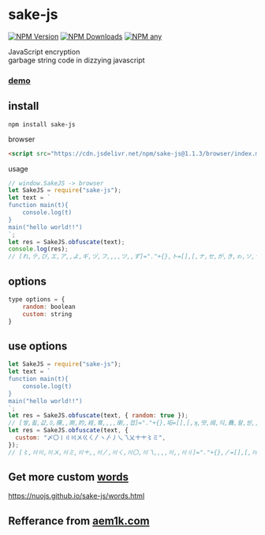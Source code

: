 # sake-js

[![NPM Version][npm-image]][npm-url]
[![NPM Downloads][downloads-image]][downloads-url]
[![NPM any][size-image]][size-url]

[npm-image]: https://img.shields.io/npm/v/sake-js.svg
[npm-url]: https://npmjs.org/package/sake-js
[downloads-image]: https://img.shields.io/npm/dm/sake-js.svg
[downloads-url]: https://npmjs.org/package/sake-js
[size-image]: https://packagephobia.com/badge?p=sake-js
[size-url]: https://packagephobia.com/result?p=sake-js

JavaScript encryption <br>
garbage string code in dizzying javascript

### [demo](https://nuojs.github.io/sake-js/demo.html)

## install

```
npm install sake-js
```

browser

```html
<script src="https://cdn.jsdelivr.net/npm/sake-js@1.1.3/browser/index.min.js"></script>
```

usage

```js
// window.SakeJS -> browser
let SakeJS = require("sake-js");
let text = `
function main(t){
    console.log(t)
}
main("hello world!!") 
`;
let res = SakeJS.obfuscate(text);
console.log(res);
// [れ,テ,び,エ,ア,,よ,ギ,ヅ,フ,,,,ツ,,ず]="."+{},ト=[],[,ナ,セ,が,き,ゎ,ソ,ヤ,,,ざ,タ,,,ね]=[!!よ]+!よ+よ.よ,[,,,,,,,,,ぽ,,,,,ゥ]=れ[ツ+=び+ざ+ヤ+ギ+ナ+セ+よ+ギ+び+ナ]+ト,[,,,,,,,,ン,,,,,ヒ,ヲ,,バ,,,,,,,レ,,,,,,,,,ホ]=[][き+ね+ソ+ソ]+ト,プ=[ギ+び+ぽ+ギ+ナ+ね+ざ+ゥ],[ゾ,,ポ,,ダ,,ル,,け,,ゼ,,ピ,,゜,,ッ,,は]=[+ン,++ン,++ン,++ン,++ン,++ン,++ン,++ン,++ン,++ン]+ト,ペ=ト[ツ][ツ],メ=ペ(が,ナ+が+ギ+セ+ナ+ざ+ヅ+が+れ+ギ+び+ぽ+ギ+ナ+ね+ざ+ゥ+ヒ+ル+ピ+ヲ),[ヂ,の,ヨ,マ,ベ]=[メ(+[ダ+ゼ]),メ(+[ポ+゜]),メ(+[ダ+ダ]),メ(+[ダ+ゾ]),メ(+[ル+け])],[ぬ,,ゟ,,,,ヘ,,,,ご]=ペ(ナ+が+ギ+セ+ナ+ざ+ヅ+が+ヤ+よ+ゎ+ヂ+が)()((ト+ト)[ね+ギ+ゎ+ソ+ね+よ+ヤ]()),ヌ=ペ(が,ナ+が+ギ+セ+ナ+ざ+ヅ+ぽ+ギ+ナ+ね+ざ+ゥ+れ+き+ナ+び+ヨ+ゟ+の+ゎ+ナ+ゟ+び+タ+が+ヒ+が+ヲ),[ぐ,ガ,リ,シ,ブ,ガ,ラ,ま,ヱ]=[ヌ(+[け+ル]),ヌ(+[け+け]),ヌ(+[ッ+ポ+は+け]),ヌ(+[ポ+ゾ]),ヌ(+[ピ+ポ]),ヌ(+[け+け]),ヌ(+[ル+け]),ヌ(+[ポ+ポ+は]),ヌ(+[ル+ル])],ペ(が,が+レ+ゎ+ソ+ヒ+が+レ+ゎ+ソ+ヒ+が+ヲ+ヲ)(/シ き セ ざ よ ギ ね び ざ ヅ ヨ ゎ ね ざ ヒ ギ ヲ バ シ ヅ ヅ ヅ ヅ レ ゎ ナ ヅ ゎ ヅ ブ ヅ ゼ シ ヅ ヅ ヅ ヅ よ び ざ ヤ び ソ が れ ソ び ゥ ヒ ギ ガ ヅ ゎ ヲ シ ホ シ ヨ ゎ ね ざ ヒ ラ の が ソ ソ び ヅ ま び ナ ソ タ ヱ ヱ ラ ヲ ヅ シ/[ヤ+び+セ+ナ+よ+が][ヤ+ヂ+ソ+ね+ギ](リ)[ア+び+ね+ざ](ぐ)),ヌ,[ぽ,ゎ,マ,が,,ぽ]+ヌ(ナ)
```

## options

```js
type options = {
    random: boolean
    custom: string
}
```

## use options

```js
let SakeJS = require("sake-js");
let text = `
function main(t){
    console.log(t)
}
main("hello world!!") 
`;
let res = SakeJS.obfuscate(text, { random: true });
// [쌓,쵪,걊,ჽ,攩,,峝,妁,嵀,뿈,,,,㻝,,졉]="."+{},坧=[],[,ʞ,땻,闿,듸,䨊,왈,씯,,,ꘖ,镥,,,亅]=[!!峝]+!峝+峝.峝,[,,,,,,,,,纍,,,,,ﲅ]=쌓[㻝+=걊+ꘖ+씯+妁+ʞ+땻+峝+妁+걊+ʞ]+坧,[,,,,,,,,粷,,,,,獍,ꐊ,,혥,,,,,,,뤚,,,,,,,,,漌]=[][듸+亅+왈+왈]+坧,섄=[妁+걊+纍+妁+ʞ+亅+ꘖ+ﲅ],[娃,,䋮,,뉛,,뎖,,굩,,텫,,맢,,ὧ,,ᾢ,,ꨒ]=[+粷,++粷,++粷,++粷,++粷,++粷,++粷,++粷,++粷,++粷]+坧,踺=坧[㻝][㻝],糴=踺(闿,ʞ+闿+妁+땻+ʞ+ꘖ+嵀+闿+쌓+妁+걊+纍+妁+ʞ+亅+ꘖ+ﲅ+獍+뎖+맢+ꐊ),[厚,ឌ,若,䞫,㾺]=[糴(+[뉛+텫]),糴(+[䋮+ὧ]),糴(+[뉛+뉛]),糴(+[뉛+娃]),糴(+[뎖+굩])],[Օ,,禟,,,,㛧,,,,丘]=踺(ʞ+闿+妁+땻+ʞ+ꘖ+嵀+闿+씯+峝+䨊+厚+闿)()((坧+坧)[亅+妁+䨊+왈+亅+峝+씯]()),堟=踺(闿,ʞ+闿+妁+땻+ʞ+ꘖ+嵀+纍+妁+ʞ+亅+ꘖ+ﲅ+쌓+듸+ʞ+걊+若+禟+ឌ+䨊+ʞ+禟+걊+镥+闿+獍+闿+ꐊ),[俙,羕,쪸,鹒,汣,羕,굡,㓱,땅]=[堟(+[굩+뎖]),堟(+[굩+굩]),堟(+[ᾢ+䋮+ꨒ+굩]),堟(+[䋮+娃]),堟(+[맢+䋮]),堟(+[굩+굩]),堟(+[뎖+굩]),堟(+[䋮+䋮+ꨒ]),堟(+[뎖+뎖])],踺(闿,闿+뤚+䨊+왈+獍+闿+뤚+䨊+왈+獍+闿+ꐊ+ꐊ)(/鹒 듸 땻 ꘖ 峝 妁 亅 걊 ꘖ 嵀 若 䨊 亅 ꘖ 獍 妁 ꐊ 혥 鹒 嵀 嵀 嵀 嵀 뤚 䨊 ʞ 嵀 䨊 嵀 汣 嵀 텫 鹒 嵀 嵀 嵀 嵀 峝 걊 ꘖ 씯 걊 왈 闿 쌓 왈 걊 ﲅ 獍 妁 羕 嵀 䨊 ꐊ 鹒 漌 鹒 若 䨊 亅 ꘖ 獍 굡 ឌ 闿 왈 왈 걊 嵀 㓱 걊 ʞ 왈 镥 땅 땅 굡 ꐊ 嵀 鹒/[씯+걊+땻+ʞ+峝+闿][씯+厚+왈+亅+妁](쪸)[攩+걊+亅+ꘖ](俙)),堟,[纍,䨊,䞫,闿,,纍]+堟(ʞ)
let res = SakeJS.obfuscate(text, {
  custom: "〆〇〡〢〣〤ㄍㄑ〳ヽ〴丿乀乁乂〸ㆺ〻ミ",
});
// [〻,〣〣,〣〤,〣ミ,〣ㆺ,,〣〳,〣ㄑ,〣〇,〣乁,,,,〣,,〣〢]="."+{},〳=[],[,〣乀,〣〴,〣〡,〣丿,〣ヽ,〣〸,〣乂,,,〣ㄍ,〣〆,,,〣〻]=[!!〣〳]+!〣〳+〣〳.〣〳,[,,,,,,,,,〤〣,,,,,〤〤]=〻[〣+=〣〤+〣ㄍ+〣乂+〣ㄑ+〣乀+〣〴+〣〳+〣ㄑ+〣〤+〣乀]+〳,[,,,,,,,,〇,,,,,〤〡,〤〳,,〤ミ,,,,,,,〤〸,,,,,,,,,〤ㆺ]=[][〣丿+〣〻+〣〸+〣〸]+〳,ㆺ=[〣ㄑ+〣〤+〤〣+〣ㄑ+〣乀+〣〻+〣ㄍ+〤〤],[乁,,〢,,乀,,〴,,丿,,ヽ,,〸,,乂,,ㄍ,,〆]=[+〇,++〇,++〇,++〇,++〇,++〇,++〇,++〇,++〇,++〇]+〳,〤=〳[〣][〣],ミ=〤(〣〡,〣乀+〣〡+〣ㄑ+〣〴+〣乀+〣ㄍ+〣〇+〣〡+〻+〣ㄑ+〣〤+〤〣+〣ㄑ+〣乀+〣〻+〣ㄍ+〤〤+〤〡+〴+〸+〤〳),[〤〢,〤乂,〤乀,〤〴,〤乁]=[ミ(+[乀+ヽ]),ミ(+[〢+乂]),ミ(+[乀+乀]),ミ(+[乀+乁]),ミ(+[〴+丿])],[〤ㄑ,,〤ヽ,,,,〤〇,,,,〤丿]=〤(〣乀+〣〡+〣ㄑ+〣〴+〣乀+〣ㄍ+〣〇+〣〡+〣乂+〣〳+〣ヽ+〤〢+〣〡)()((〳+〳)[〣〻+〣ㄑ+〣ヽ+〣〸+〣〻+〣〳+〣乂]()),ㄑ=〤(〣〡,〣乀+〣〡+〣ㄑ+〣〴+〣乀+〣ㄍ+〣〇+〤〣+〣ㄑ+〣乀+〣〻+〣ㄍ+〤〤+〻+〣丿+〣乀+〣〤+〤乀+〤ヽ+〤乂+〣ヽ+〣乀+〤ヽ+〣〤+〣〆+〣〡+〤〡+〣〡+〤〳),[〤ㄍ,〤〆,〤〻,ミ〣,ミ〤,〤〆,ミㆺ,ミ〡,ミ〳]=[ㄑ(+[丿+〴]),ㄑ(+[丿+丿]),ㄑ(+[ㄍ+〢+〆+丿]),ㄑ(+[〢+乁]),ㄑ(+[〸+〢]),ㄑ(+[丿+丿]),ㄑ(+[〴+丿]),ㄑ(+[〢+〢+〆]),ㄑ(+[〴+〴])],〤(〣〡,〣〡+〤〸+〣ヽ+〣〸+〤〡+〣〡+〤〸+〣ヽ+〣〸+〤〡+〣〡+〤〳+〤〳)(/ミ〣 〣丿 〣〴 〣ㄍ 〣〳 〣ㄑ 〣〻 〣〤 〣ㄍ 〣〇 〤乀 〣ヽ 〣〻 〣ㄍ 〤〡 〣ㄑ 〤〳 〤ミ ミ〣 〣〇 〣〇 〣〇 〣〇 〤〸 〣ヽ 〣乀 〣〇 〣ヽ 〣〇 ミ〤 〣〇 ヽ ミ〣 〣〇 〣〇 〣〇 〣〇 〣〳 〣〤 〣ㄍ 〣乂 〣〤 〣〸 〣〡 〻 〣〸 〣〤 〤〤 〤〡 〣ㄑ 〤〆 〣〇 〣ヽ 〤〳 ミ〣 〤ㆺ ミ〣 〤乀 〣ヽ 〣〻 〣ㄍ 〤〡 ミㆺ 〤乂 〣〡 〣〸 〣〸 〣〤 〣〇 ミ〡 〣〤 〣乀 〣〸 〣〆 ミ〳 ミ〳 ミㆺ 〤〳 〣〇 ミ〣/[〣乂+〣〤+〣〴+〣乀+〣〳+〣〡][〣乂+〤〢+〣〸+〣〻+〣ㄑ](〤〻)[〣ㆺ+〣〤+〣〻+〣ㄍ](〤ㄍ)),ㄑ,[〤〣,〣ヽ,〤〴,〣〡,,〤〣]+ㄑ(〣乀)
```

## Get more custom [words](https://nuojs.github.io/sake-js/words.html)

https://nuojs.github.io/sake-js/words.html

## Refferance from [aem1k.com](http://aem1k.com/)

